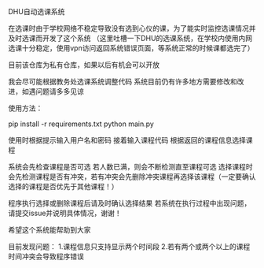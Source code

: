 DHU自动选课系统

在选课时由于学校网络不稳定导致没有选到心仪的课，为了能实时监控选课情况并及时选课而开发了这个系统
（这里吐槽一下DHU的选课系统，在学校内使用内网选课十分稳定，使用vpn访问返回系统错误页面，等系统正常的时候课都选完了）

目前该仓库为私有仓库，如果以后有机会可以开放

我会尽可能根据教务处选课系统调整代码
系统目前仍有许多地方需要修改和改进，如遇问题请多多见谅


使用方法：


pip install -r requirements.txt
python main.py

使用时根据提示输入用户名和密码
接着输入课程代码
根据返回的课程信息选择课程

系统会先检查课程是否可选
若人数已满，则会不断检测直至课程可选
选择课程时会先检测课程是否有冲突，若有冲突会先删除冲突课程再选择该课程（一定要确认选择的课程是否优先于其他课程！）

程序执行选择或删除课程后请及时确认选择结果
若系统在执行过程中出现问题，请提交issue并说明具体情况，谢谢！

希望这个系统能帮助到大家

目前发现问题：
1.课程信息只支持显示两个时间段
2.若有两个或两个以上的课程时间冲突会导致程序错误

